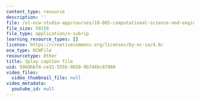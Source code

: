 ```yaml
---
content_type: resource
description: ''
file: /ol-ocw-studio-app/courses/18-085-computational-science-and-engineering-i-fall-2008/59b9bb74ce31555b96509b744bc87960_28tqrlZSMhk.vtt
file_size: 59156
file_type: application/x-subrip
learning_resource_types: []
license: https://creativecommons.org/licenses/by-nc-sa/4.0/
ocw_type: OCWFile
resourcetype: Other
title: 3play caption file
uid: 59b9bb74-ce31-555b-9650-9b744bc87960
video_files:
  video_thumbnail_file: null
video_metadata:
  youtube_id: null
---
```

